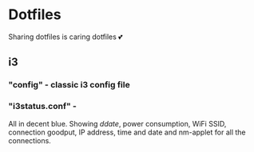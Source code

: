 # Dotfiles
Sharing dotfiles is caring dotfiles 💕

## i3

### "config" - classic i3 config file ###


### "i3status.conf" - ###
All in decent blue. Showing _ddate_, power consumption, WiFi SSID, connection goodput, IP address, time and date and nm-applet for all the connections.
